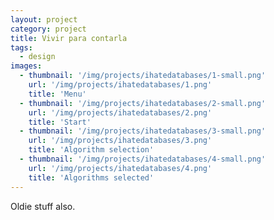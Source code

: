 ```yaml
---
layout: project
category: project
title: Vivir para contarla
tags:
  - design
images:
  - thumbnail: '/img/projects/ihatedatabases/1-small.png'
    url: '/img/projects/ihatedatabases/1.png'
    title: 'Menu'
  - thumbnail: '/img/projects/ihatedatabases/2-small.png'
    url: '/img/projects/ihatedatabases/2.png'
    title: 'Start'
  - thumbnail: '/img/projects/ihatedatabases/3-small.png'
    url: '/img/projects/ihatedatabases/3.png'
    title: 'Algorithm selection'
  - thumbnail: '/img/projects/ihatedatabases/4-small.png'
    url: '/img/projects/ihatedatabases/4.png'
    title: 'Algorithms selected'
---
```


Oldie stuff also.

